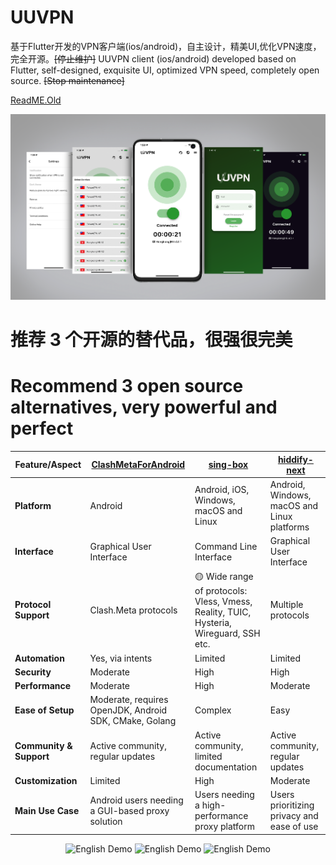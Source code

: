 # UUVPN
基于Flutter开发的VPN客户端(ios/android)，自主设计，精美UI,优化VPN速度，完全开源。~~[停止维护]~~
UUVPN client (ios/android) developed based on Flutter, self-designed, exquisite UI, optimized VPN speed, completely open source. ~~[Stop maintenance]~~

[ReadME.Old](https://github.com/v2board/v2board) 

![](screenshots/Snipaste_2023-06-25_11-38-47.png)
 

# 推荐 3 个开源的替代品，很强很完美 
# Recommend 3 open source alternatives, very powerful and perfect

| Feature/Aspect                  | [ClashMetaForAndroid](https://github.com/MetaCubeX/ClashMetaForAndroid)  | [sing-box](https://github.com/SagerNet/sing-box)  | [hiddify-next](https://github.com/hiddify/hiddify-next?tab=readme-ov-file)      |
|---------------------------------|------------------------------------------------------|------------------------------|-----------------------------------------|
| **Platform**                    | Android                                              | Android, iOS, Windows, macOS and Linux          | Android, Windows, macOS and Linux platforms                      |
| **Interface**                   | Graphical User Interface                             | Command Line Interface       | Graphical User Interface                |
| **Protocol Support**            | Clash.Meta protocols                                 | 🟡 Wide range of protocols: Vless, Vmess, Reality, TUIC, Hysteria, Wireguard, SSH etc.           | Multiple protocols                      |
| **Automation**                  | Yes, via intents                                     | Limited                      | Limited                                 |
| **Security**                    | Moderate                                             | High                         | High                                    |
| **Performance**                 | Moderate                                             | High                         | Moderate                                |
| **Ease of Setup**               | Moderate, requires OpenJDK, Android SDK, CMake, Golang| Complex                      | Easy                                    |
| **Community & Support**         | Active community, regular updates                    | Active community, limited documentation | Active community, regular updates       |
| **Customization**               | Limited                                              | High                         | Moderate                                |
| **Main Use Case**               | Android users needing a GUI-based proxy solution     | Users needing a high-performance proxy platform | Users prioritizing privacy and ease of use |


 
<div align=center>

<img width=30% alt="English Demo" src="https://github.com/nicolastinkl/UUVPN/raw/main/screenshots/singbox.png">
<img width=30% alt="English Demo" src="https://github.com/nicolastinkl/UUVPN/raw/main/screenshots/metaandroid.png">
<img width=30% alt="English Demo" src="https://github.com/nicolastinkl/UUVPN/raw/main/screenshots/hiddify-next.png">

</div>